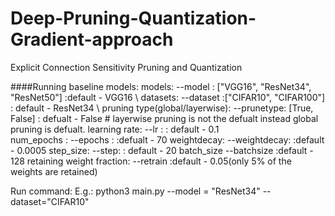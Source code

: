 # Deep-Pruning-Quantization-Gradient-approach
Explicit Connection Sensitivity Pruning and Quantization



####Running baseline models:
models:                         --model : ["VGG16", "ResNet34", "ResNet50"] :default - VGG16 \\
datasets:                     --dataset :["CIFAR10", "CIFAR100"] : default - ResNet34 \\
pruning type(global/layerwise): --prunetype: [True, False]  : defualt - False # layerwise pruning is not the defualt instead global pruning is defualt.
learning rate:                   --lr    :                   : default - 0.1      
num_epochs :                    --epochs :                    :defualt - 70
weightdecay:                    --weightdecay:                :default - 0.0005
step_size:                      --step:                       : default - 20
batch_size                      --batchsize                   :default - 128
retaining weight fraction:      --retrain                     :default - 0.05(only 5% of the weights are retained)

Run command:
E.g.:
python3 main.py --model = "ResNet34" --dataset="CIFAR10" 
 
 
